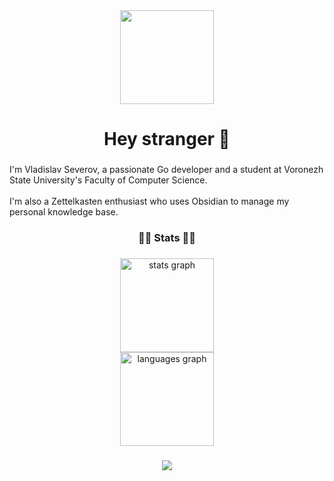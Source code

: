 <div align="center">
  <img height="150" src="https://c.tenor.com/e-J8oTNjGvEAAAAC/tenor.gif"/>
</div>

###

<h1 align="center">Hey stranger 👋</h1>

###

<p align="left">I'm Vladislav Severov, a passionate Go developer and a student at Voronezh State University's Faculty of Computer Science. <br><br>I'm also a Zettelkasten enthusiast who uses Obsidian to manage my personal knowledge base.</p>

###

<h3 align="Center">🥶🦍 Stats 🦍🥶</h3>

###

<div align="center">
  <img src="https://nirzak-streak-stats.vercel.app/?user=lein3000zzz&theme=dark&hide_border=false" height="150" alt="stats graph"/> <br>
  <img src="https://github-readme-stats.vercel.app/api/top-langs/?username=lein3000zzz&theme=dark&hide_border=false&include_all_commits=true&count_private=true&layout=compact" height="150" alt="languages graph" />
</div>

###

<div align="center">
  <img src="https://visitor-badge.laobi.icu/badge?page_id=lein3000zzz.lein3000zzz&"  />
</div>

###
